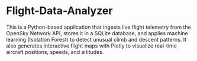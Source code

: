 # Flight-Data-Analyzer
This is a Python-based application that ingests live flight telemetry from the OpenSky Network API, stores it in a SQLite database, and applies machine learning (Isolation Forest) to detect unusual climb and descent patterns. It also generates interactive flight maps with Plotly to visualize real-time aircraft positions, speeds, and altitudes.
